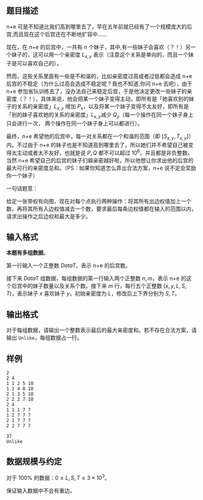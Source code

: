 ## 题目描述

n+e 可是不知道比我们高到哪里去了，早在五年前就已经有了一个规模庞大的后宫,而且现在这个后宫还在不断地扩容中......

现在，在 n+e 的后宫中，一共有 $n$ 个妹子，其中,有一些妹子会喜欢（？！）另一个妹子的，这可以用一个亲密度 $L_{x,y}$ 表示（注意这个关系是单向的，而且一个妹子是可以喜欢自己的）。

然而，这些关系里面有一些是不和谐的，比如亲密度过高或者过低都会造成 n+e 后宫的不稳定（为什么过高会造成不稳定呢？我也不知道,你问 n+e 去吧），由于 n+e 参加省队训练去了，没办法自己来稳定后宫，于是他决定更改一些妹子的亲密度（？！），具体来说，他会把某一个妹子变得主动，即所有是「她喜欢别的妹子的关系的亲密度」$L_{x,y}$ 增加 $P_x$，以及将某一个妹子变得不太友好，即所有是「别的妹子喜欢她的关系的亲密度」$L_{x,y}$减少 $Q_y$（每一个操作在同一个妹子身上只会进行一次， 两个操作在同一个妹子身上可以都进行）。

最终，n+e 希望他的后宫中，每一对关系都在一个和谐的范围（即 $[S_{x,y},T_{x,y}]$）内。不过由于 n+e 的妹子也是不知道高到哪里去了，所以她们并不希望自己被变得太主动或者太不友好，也就是说 $P,Q$ 都不可以超过 $10^6$，并且都是非负整数。当然 n+e 希望自己的后宫的妹子们越亲密越好啦，所以他想让你求出他的后宫的最大可行的亲密度总和。（PS：如果你知道怎么弄出合法方案，n+e 说不定会奖励你一个妹子）

一句话题意：

给定一张带权有向图，现在对每个点执行两种操作：将其所有出边权值加上一个数，再将其所有入边权值减去一个数，要求最后每条边权值都在输入的范围以内，请求出操作之后边权和最大是多少。

## 输入格式

**本题有多组数据**。

第一行输入一个正整数 $DataT$，表示 n+e 的后宫数。

接下来 $DataT$ 组数据，每组数据的第一行输入两个正整数 $n,m$，表示 n+e 的这个后宫中的妹子数量以及关系个数。接下来 $m$ 行，每行五个正整数 $(x,y,L,S,T)$，表示妹子 $x$ 喜欢妹子 $y$，初始亲密度为 $L$，修改后上下界分别为 $S,T$。

## 输出格式

对于每组数据，请输出一个整数表示最后的最大亲密度和。若不存在合法方案，请输出 `Unlike`，每组数据占一行。

## 样例
```input1
2
2 4
1 1 2 5 10
1 2 4 8 10
2 1 3 5 10
2 2 2 7 10
2 4
1 1 1 7 7
1 2 7 7 7
2 1 7 7 7
2 2 7 7 7
```
```output1
37
Unlike
```
## 数据规模与约定

对于 $100\%$ 的数据：$0\le L,S,T\le 3\times 10^3$。

保证输入数据中不会有重边。